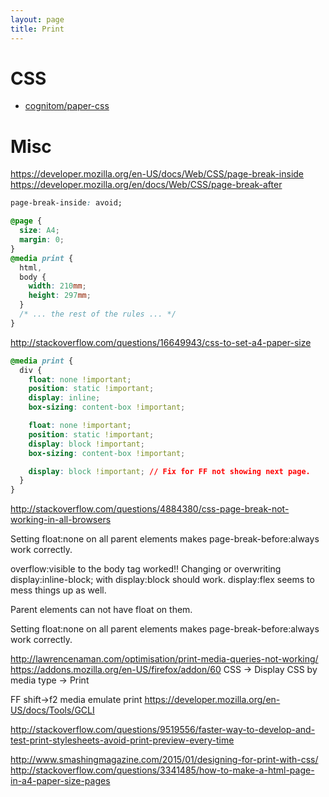 ```yaml
---
layout: page
title: Print
---
```


# CSS

- [cognitom/paper-css](https://github.com/cognitom/paper-css)

# Misc

<https://developer.mozilla.org/en-US/docs/Web/CSS/page-break-inside> <https://developer.mozilla.org/en/docs/Web/CSS/page-break-after>

```css
page-break-inside: avoid;

@page {
  size: A4;
  margin: 0;
}
@media print {
  html,
  body {
    width: 210mm;
    height: 297mm;
  }
  /* ... the rest of the rules ... */
}
```

<http://stackoverflow.com/questions/16649943/css-to-set-a4-paper-size>

```css
@media print {
  div {
    float: none !important;
    position: static !important;
    display: inline;
    box-sizing: content-box !important;

    float: none !important;
    position: static !important;
    display: block !important;
    box-sizing: content-box !important;

    display: block !important; // Fix for FF not showing next page.
  }
}
```

<http://stackoverflow.com/questions/4884380/css-page-break-not-working-in-all-browsers>

Setting float:none on all parent elements makes page-break-before:always work correctly.

overflow:visible to the body tag worked!! Changing or overwriting display:inline-block; with display:block should work. display:flex seems to mess things up as well.

Parent elements can not have float on them.

Setting float:none on all parent elements makes page-break-before:always work correctly.

<http://lawrencenaman.com/optimisation/print-media-queries-not-working/> <https://addons.mozilla.org/en-US/firefox/addon/60> CSS -> Display CSS by media type -> Print

FF shift->f2 media emulate print <https://developer.mozilla.org/en-US/docs/Tools/GCLI>

<http://stackoverflow.com/questions/9519556/faster-way-to-develop-and-test-print-stylesheets-avoid-print-preview-every-time>

<http://www.smashingmagazine.com/2015/01/designing-for-print-with-css/> <http://stackoverflow.com/questions/3341485/how-to-make-a-html-page-in-a4-paper-size-pages>
